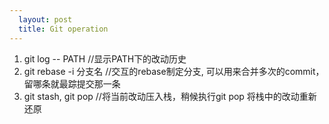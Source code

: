 ```yaml
---     
  layout: post
  title: Git operation
---
```


1. git log -- PATH    //显示PATH下的改动历史
2. git rebase -i 分支名 //交互的rebase制定分支, 可以用来合并多次的commit，留哪条就最踪提交那一条
3. git stash, git pop //将当前改动压入栈，稍候执行git pop 将栈中的改动重新还原
